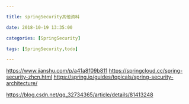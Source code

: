 ```yaml
---

title: springSecurity其他资料

date: 2018-10-19 13:35:00

categories: [SpringSecurity]

tags: [SpringSecurity,todo]

---
```






<!--more-->

https://www.jianshu.com/p/a41a8f09b811
https://springcloud.cc/spring-security-zhcn.html
https://spring.io/guides/topicals/spring-security-architecture/

https://blog.csdn.net/qq_32734365/article/details/81413248